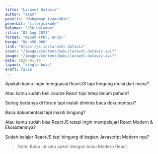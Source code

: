 ```yaml
---
title: "Laravel Dataviz"
author: "azam"
penulis: "Muhammad Azamuddin"
penerbit: "Literasikode"
halaman: "250 Halaman"
rilis: "01 Aug 2021"
format: "eBook (PDF, ePub)"
harga: "Rp 450.000"
link: "https://s.id/laravel-dataviz"
cover: "/images/content/buku/laravel-dataviz.avif"
image: "/images/content/buku/laravel-dataviz.avif"
date: 2023-01-15
layout: "single-buku"
draft: false
---
```



Apakah kamu ingin menguasai ReactJS tapi bingung mulai dari mana?

Atau kamu sudah beli course React tapi tetep belum paham?

Sering bertanya di forum tapi malah diminta baca dokumentasi?

Baca dokumentasi tapi masih bingung?

Atau kamu sudah bisa ReactJS tetapi ingin mempelajari React Modern & Ekosistemnya?

Sudah belajar ReactJS tapi bingung di bagian Javascript Modern nya?

> Note: Buku ini satu paket dengan buku Modern React